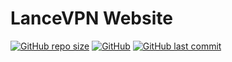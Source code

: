 # LanceVPN Website
<a href="#"><img alt="GitHub repo size" src="https://img.shields.io/github/repo-size/FBA-Studio/LanceVPN-Website"></a>
<a href="#"><img alt="GitHub" src="https://img.shields.io/github/license/FBA-Studio/LanceVPN-Website"></a>
<a href="#"><img alt="GitHub last commit" src="https://img.shields.io/github/last-commit/FBA-Studio/LanceVPN-Website"></a>
